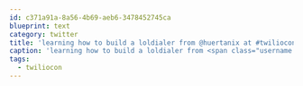 ```yaml
---
id: c371a91a-8a56-4b69-aeb6-3478452745ca
blueprint: text
category: twitter
title: 'learning how to build a loldialer from @huertanix at #twiliocon twitpic.com/6oh40t'
caption: 'learning how to build a loldialer from <span class="username username_linked">@<a href="https://twitter.com/huertanix" title="David Huerta is also on Mastodon btw">huertanix</a></span> at <span class="hashtag hashtag_local">#<a href="http://tweettemp.darylchymko.ca/?tag=twiliocon">twiliocon</a> <a href="http://twitpic.com/6oh40t" title="http://twitpic.com/6oh40t" class="link link_untco">twitpic.com/6oh40t</a>'
tags:
  - twiliocon
---
```

